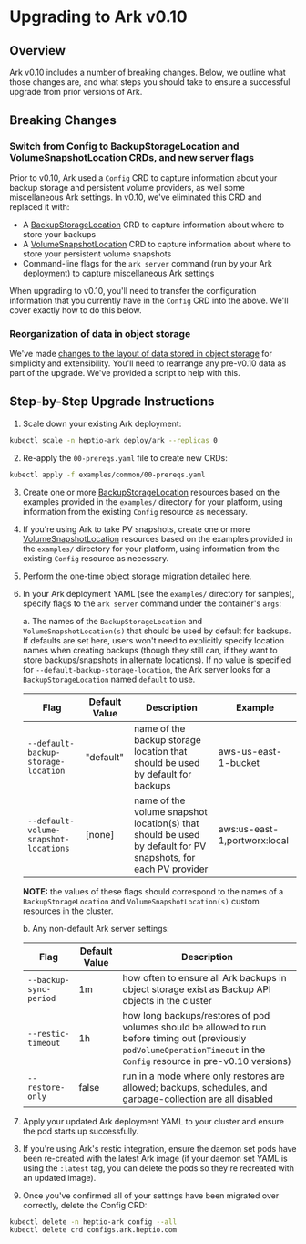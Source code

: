 # Upgrading to Ark v0.10

## Overview

Ark v0.10 includes a number of breaking changes. Below, we outline what those changes are, and what steps you should take to ensure
a successful upgrade from prior versions of Ark.

## Breaking Changes

### Switch from Config to BackupStorageLocation and VolumeSnapshotLocation CRDs, and new server flags

Prior to v0.10, Ark used a `Config` CRD to capture information about your backup storage and persistent volume providers, as well
some miscellaneous Ark settings. In v0.10, we've eliminated this CRD and replaced it with:

- A [BackupStorageLocation][1] CRD to capture information about where to store your backups
- A [VolumeSnapshotLocation][2] CRD to capture information about where to store your persistent volume snapshots
- Command-line flags for the `ark server` command (run by your Ark deployment) to capture miscellaneous Ark settings

When upgrading to v0.10, you'll need to transfer the configuration information that you currently have in the `Config` CRD
into the above. We'll cover exactly how to do this below.

### Reorganization of data in object storage

We've made [changes to the layout of data stored in object storage][3] for simplicity and extensibility. You'll need to
rearrange any pre-v0.10 data as part of the upgrade. We've provided a script to help with this.

## Step-by-Step Upgrade Instructions

1. Scale down your existing Ark deployment:
```bash
kubectl scale -n heptio-ark deploy/ark --replicas 0
```

2. Re-apply the `00-prereqs.yaml` file to create new CRDs:
```bash
kubectl apply -f examples/common/00-prereqs.yaml
```

3. Create one or more [BackupStorageLocation][1] resources based on the examples provided in the `examples/` directory for your platform, using information from
the existing `Config` resource as necessary.
4. If you're using Ark to take PV snapshots, create one or more [VolumeSnapshotLocation][2] resources based on the examples provided in the `examples/` directory for your platform, using information from
the existing `Config` resource as necessary.

5. Perform the one-time object storage migration detailed [here][3].

6. In your Ark deployment YAML (see the `examples/` directory for samples), specify flags to the `ark server` command under the container's `args`:

    a. The names of the `BackupStorageLocation` and `VolumeSnapshotLocation(s)` that should be used by default for backups. If defaults are set here, 
    users won't need to explicitly specify location names when creating backups (though they still can, if they want to store backups/snapshots in
    alternate locations). If no value is specified for `--default-backup-storage-location`, the Ark server looks for a `BackupStorageLocation` 
    named `default` to use.

    Flag | Default Value | Description | Example
    ---- | ------------- | ----------- | -------
    `--default-backup-storage-location` | "default" | name of the backup storage location that should be used by default for backups | aws-us-east-1-bucket
    `--default-volume-snapshot-locations` | [none] | name of the volume snapshot location(s) that should be used by default for PV snapshots, for each PV provider | aws:us-east-1,portworx:local

    **NOTE:** the values of these flags should correspond to the names of a `BackupStorageLocation` and `VolumeSnapshotLocation(s)` custom resources
    in the cluster.

    b. Any non-default Ark server settings:

    Flag | Default Value | Description
    ---- | ------------- | -----------
    `--backup-sync-period` | 1m | how often to ensure all Ark backups in object storage exist as Backup API objects in the cluster
    `--restic-timeout` | 1h | how long backups/restores of pod volumes should be allowed to run before timing out (previously `podVolumeOperationTimeout` in the `Config` resource in pre-v0.10 versions)
    `--restore-only` | false | run in a mode where only restores are allowed; backups, schedules, and garbage-collection are all disabled

7. Apply your updated Ark deployment YAML to your cluster and ensure the pod starts up successfully.

8. If you're using Ark's restic integration, ensure the daemon set pods have been re-created with the latest Ark image (if your daemon set YAML is using the `:latest` tag, you can delete the pods so they're recreated with an updated image).

9. Once you've confirmed all of your settings have been migrated over correctly, delete the Config CRD:
```bash
kubectl delete -n heptio-ark config --all
kubectl delete crd configs.ark.heptio.com
```


[1]: /api-types/backupstoragelocation.md
[2]: /api-types/volumesnapshotlocation.md
[3]: storage-layout-reorg-v0.10.md
